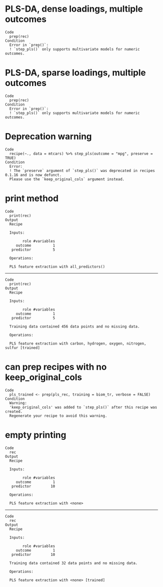 # PLS-DA, dense loadings, multiple outcomes

    Code
      prep(rec)
    Condition
      Error in `prep()`:
      ! `step_pls()` only supports multivariate models for numeric outcomes.

# PLS-DA, sparse loadings, multiple outcomes

    Code
      prep(rec)
    Condition
      Error in `prep()`:
      ! `step_pls()` only supports multivariate models for numeric outcomes.

# Deprecation warning

    Code
      recipe(~., data = mtcars) %>% step_pls(outcome = "mpg", preserve = TRUE)
    Condition
      Error:
      ! The `preserve` argument of `step_pls()` was deprecated in recipes 0.1.16 and is now defunct.
      Please use the `keep_original_cols` argument instead.

# print method

    Code
      print(rec)
    Output
      Recipe
      
      Inputs:
      
            role #variables
         outcome          1
       predictor          5
      
      Operations:
      
      PLS feature extraction with all_predictors()

---

    Code
      print(rec)
    Output
      Recipe
      
      Inputs:
      
            role #variables
         outcome          1
       predictor          5
      
      Training data contained 456 data points and no missing data.
      
      Operations:
      
      PLS feature extraction with carbon, hydrogen, oxygen, nitrogen, sulfur [trained]

# can prep recipes with no keep_original_cols

    Code
      pls_trained <- prep(pls_rec, training = biom_tr, verbose = FALSE)
    Condition
      Warning:
      'keep_original_cols' was added to `step_pls()` after this recipe was created.
      Regenerate your recipe to avoid this warning.

# empty printing

    Code
      rec
    Output
      Recipe
      
      Inputs:
      
            role #variables
         outcome          1
       predictor         10
      
      Operations:
      
      PLS feature extraction with <none>

---

    Code
      rec
    Output
      Recipe
      
      Inputs:
      
            role #variables
         outcome          1
       predictor         10
      
      Training data contained 32 data points and no missing data.
      
      Operations:
      
      PLS feature extraction with <none> [trained]

